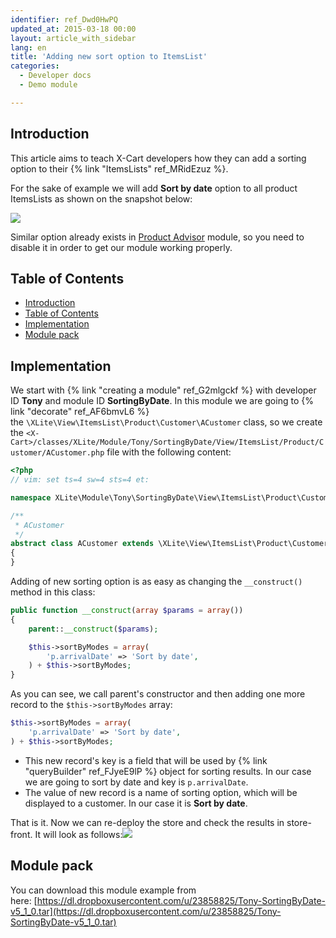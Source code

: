 ```yaml
---
identifier: ref_Dwd0HwPQ
updated_at: 2015-03-18 00:00
layout: article_with_sidebar
lang: en
title: 'Adding new sort option to ItemsList'
categories:
  - Developer docs
  - Demo module

---
```


## Introduction

This article aims to teach X-Cart developers how they can add a sorting option to their {% link "ItemsLists" ref_MRidEzuz %}.

For the sake of example we will add **Sort by date** option to all product ItemsLists as shown on the snapshot below:

![]({{site.baseurl}}/attachments/8749095/8716414.png)

Similar option already exists in [Product Advisor](http://market.x-cart.com/addons/product-advisor.html) module, so you need to disable it in order to get our module working properly.

## Table of Contents

*   [Introduction](#introduction)
*   [Table of Contents](#table-of-contents)
*   [Implementation](#implementation)
*   [Module pack](#module-pack)

## Implementation

We start with {% link "creating a module" ref_G2mlgckf %} with developer ID **Tony** and module ID **SortingByDate**. In this module we are going to {% link "decorate" ref_AF6bmvL6 %} the `\XLite\View\ItemsList\Product\Customer\ACustomer` class, so we create the
`<X-Cart>/classes/XLite/Module/Tony/SortingByDate/View/ItemsList/Product/Customer/ACustomer.php` file with the following content: 

```php
<?php
// vim: set ts=4 sw=4 sts=4 et:

namespace XLite\Module\Tony\SortingByDate\View\ItemsList\Product\Customer;

/**
 * ACustomer
 */
abstract class ACustomer extends \XLite\View\ItemsList\Product\Customer\ACustomer implements \XLite\Base\IDecorator
{
}
```

Adding of new sorting option is as easy as changing the `__construct()` method in this class:

```php
public function __construct(array $params = array())
{
    parent::__construct($params);

    $this->sortByModes = array(
        'p.arrivalDate' => 'Sort by date',
    ) + $this->sortByModes;
}
```

As you can see, we call parent's constructor and then adding one more record to the `$this->sortByModes` array: 

```php
$this->sortByModes = array(
    'p.arrivalDate' => 'Sort by date',
) + $this->sortByModes;
```

*   This new record's key is a field that will be used by {% link "queryBuilder" ref_FJyeE9lP %} object for sorting results. In our case we are going to sort by date and key is `p.arrivalDate`.
*   The value of new record is a name of sorting option, which will be displayed to a customer. In our case it is **Sort by date**.

That is it. Now we can re-deploy the store and check the results in store-front. It will look as follows:![]({{site.baseurl}}/attachments/8749095/8716415.png)

## Module pack

You can download this module example from here: [https://dl.dropboxusercontent.com/u/23858825/Tony-SortingByDate-v5_1_0.tar](https://dl.dropboxusercontent.com/u/23858825/Tony-SortingByDate-v5_1_0.tar)
